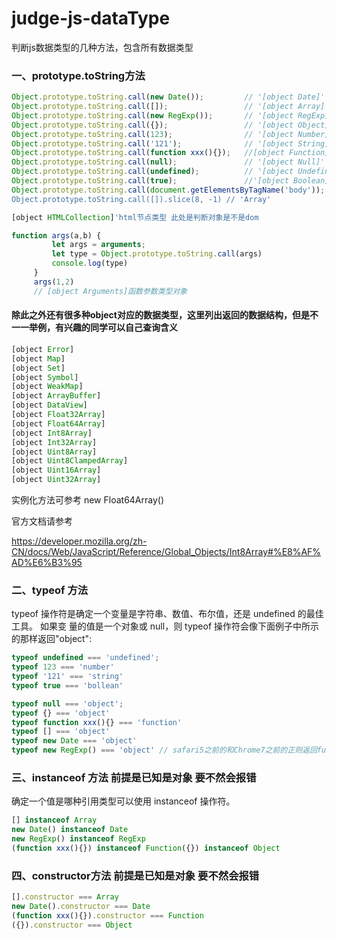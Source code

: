 # judge-js-dataType
判断js数据类型的几种方法，包含所有数据类型


### 一、prototype.toString方法
```javascript
Object.prototype.toString.call(new Date());         // '[object Date]'
Object.prototype.toString.call([]);                 // '[object Array]'
Object.prototype.toString.call(new RegExp());       // '[object RegExp]'
Object.prototype.toString.call({});                 // '[object Object]'
Object.prototype.toString.call(123);                // '[object Number]'
Object.prototype.toString.call('121');              // '[object String]'
Object.prototype.toString.call(function xxx(){});   //[object Function]'
Object.prototype.toString.call(null);               // '[object Null]'
Object.prototype.toString.call(undefined);          // '[object Undefined]'
Object.prototype.toString.call(true);               //'[object Boolean]'
Object.prototype.toString.call(document.getElementsByTagName('body')); `
Object.prototype.toString.call([]).slice(8, -1) // 'Array'
```
```javascript
[object HTMLCollection]'html节点类型 此处是判断对象是不是dom

```

```javascript
function args(a,b) {
         let args = arguments;
         let type = Object.prototype.toString.call(args)
         console.log(type)
     }
     args(1,2)
     // [object Arguments]函数参数类型对象
```

#### 除此之外还有很多种object对应的数据类型，这里列出返回的数据结构，但是不一一举例，有兴趣的同学可以自己查询含义
```javascript
[object Error]
[object Map]
[object Set]
[object Symbol]
[object WeakMap]
[object ArrayBuffer]
[object DataView]
[object Float32Array]
[object Float64Array]
[object Int8Array]
[object Int32Array]
[object Uint8Array]
[object Uint8ClampedArray]
[object Uint16Array]
[object Uint32Array]
```
实例化方法可参考 new Float64Array()

官方文档请参考

https://developer.mozilla.org/zh-CN/docs/Web/JavaScript/Reference/Global_Objects/Int8Array#%E8%AF%AD%E6%B3%95




### 二、typeof 方法
typeof 操作符是确定一个变量是字符串、数值、布尔值，还是 undefined 的最佳工具。
如果变 量的值是一个对象或 null，则 typeof 操作符会像下面例子中所示的那样返回"object":
```javascript
typeof undefined === 'undefined';
typeof 123 === 'number'
typeof '121' === 'string'
typeof true === 'bollean'

typeof null === 'object';
typeof {} === 'object'
typeof function xxx(){} === 'function'
typeof [] === 'object'
typeof new Date === 'object'
typeof new RegExp() === 'object' // safari5之前的和Chrome7之前的正则返回function
```

### 三、instanceof 方法 前提是已知是对象 要不然会报错
确定一个值是哪种引用类型可以使用 instanceof 操作符。
```javascript
[] instanceof Array
new Date() instanceof Date
new RegExp() instanceof RegExp
(function xxx(){}) instanceof Function({}) instanceof Object
```

### 四、constructor方法 前提是已知是对象 要不然会报错
```javascript
[].constructor === Array
new Date().constructor === Date
(function xxx(){}).constructor === Function
({}).constructor === Object
```
